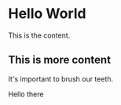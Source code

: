 # Hello World

This is the content.

## This is more content

It's important to brush our teeth.

Hello there
